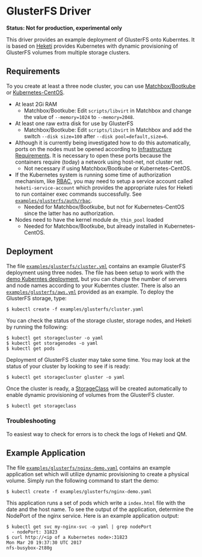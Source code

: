 # GlusterFS Driver

**Status: Not for production, experimental only**

This driver provides an example deployment of GlusterFS onto Kuberntes.  It
is based on [Heketi](https://github.com/heketi/heketi) provides Kubernetes
with dynamic provisioning of GlusterFS volumes from multiple storage clusters.

## Requirements

To you create at least a three node cluster, you can use
[Matchbox/Bootkube](https://github.com/coreos/matchbox/blob/master/Documentation/bootkube.md)
or
[Kubernetes-CentOS](https://github.com/lpabon/kubernetes-centos).

* At least 2Gi RAM
    * Matchbox/Bootkube: Edit `scripts/libvirt` in Matchbox and change the value
      of `--memory=1024` to `--memory=2048`.
* At least one raw extra disk for use by GlusterFS
    * Matchbox/Bootkube: Edit `scripts/libvirt` in Matchbox and add the switch
      `--disk size=100` after `--disk pool=default,size=6`.
* Although it is currently being investigated how to do this automatically,
ports on the nodes must be opened according to [Infrastructure Requirements](https://github.com/gluster/gluster-kubernetes/blob/master/docs/setup-guide.md#infrastructure-requirements).
It is necessary to open these ports because the containers require (today) a network
using host-net, not cluster net.
    * Not necessary if using Matchbox/Bootkube or Kubernetes-CentOS.
* If the Kubernetes system is running some time of authorization mechanism,
like [RBAC](https://kubernetes.io/docs/admin/authorization/), you may need to setup
a service account called `heketi-service-account` which provides the appropriate
rules for Heketi to run container exec commands successfully. See
[`examples/glusterfs/auth/rbac`](https://github.com/coreos/quartermaster/tree/master/examples/glusterfs/auth/rbac).
    * Needed for Matchbox/Bootkube, but not for Kubernetes-CentOS since the latter has no authorization.
* Nodes need to have the kernel module `dm_thin_pool` loaded
    * Needed for Matchbox/Bootkube, but already installed in Kubernetes-CentOS.

## Deployment

The file [`examples/glusterfs/cluster.yml`](https://github.com/lpabon/quartermaster/blob/master/examples/glusterfs/cluster.yaml)
contains an example GlusterFS deployment using three nodes.  The file has been setup to
work with the [demo Kuberntes deployment](https://github.com/lpabon/kubernetes-centos),
but you can change the number of servers and node names according to your Kuberntes
cluster. There is also an [`examples/glusterfs/aws.yml`](https://github.com/lpabon/quartermaster/blob/master/examples/glusterfs/aws.yaml)
provided as an example. To deploy the GlusterFS storage, type:

```
$ kubectl create -f examples/glusterfs/cluster.yaml
```

You can check the status of the storage cluster, storage nodes, and Heketi by
running the following:

```
$ kubectl get storagecluster -o yaml
$ kubectl get storagenodes -o yaml
$ kubectl get pods
```

Deployment of GlusterFS cluster may take some time.  You may look at the status
of your cluster by looking to see if is ready:

```
$ kubectl get storagecluster gluster -o yaml
```

Once the cluster is ready, a [StorageClass](https://kubernetes.io/docs/user-guide/persistent-volumes/#storageclasses)
will be created automatically to enable dynamic provisioning of volumes from
the GlusterFS cluster.

```
$ kubectl get storageclass
```

### Troubleshooting

To easiest way to check for errors is to check the logs of Heketi and QM.

## Example Application

The file [`examples/glusterfs/nginx-demo.yaml`](https://github.com/coreos/quartermaster/blob/master/examples/glusterfs/apps/nginx-demo.yaml)
contains an example application set which will utilize dynamic provisioning to
create a physical volume. Simply run the following command to start the demo:

```
$ kubectl create -f examples/glusterfs/nginx-demo.yaml
```

This application runs a set of pods which write a `index.html` file with the
date and the host name. To see the output of the application, determine the NodePort
of the nginx service. Here is an example application output:

```
$ kubectl get svc my-nginx-svc -o yaml | grep nodePort
  - nodePort: 31823
$ curl http://<ip of a Kubernetes node>:31823
Mon Mar 20 19:37:30 UTC 2017
nfs-busybox-2t80g
```
